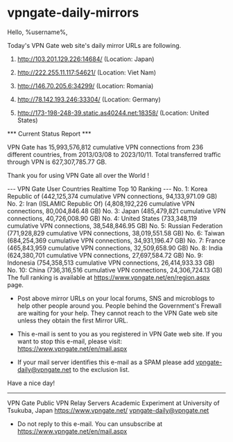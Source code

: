 # vpngate-daily-mirrors

Hello, %username%,

Today's VPN Gate web site's daily mirror URLs are following.

1. http://103.201.129.226:14684/
   (Location: Japan)

2. http://222.255.11.117:54621/
   (Location: Viet Nam)

3. http://146.70.205.6:34299/
   (Location: Romania)

4. http://78.142.193.246:33304/
   (Location: Germany)

5. http://173-198-248-39.static.as40244.net:18358/
   (Location: United States)


*** Current Status Report ***

VPN Gate has 15,993,576,812 cumulative VPN connections from 236 different countries, from 2013/03/08 to 2023/10/11.
Total transferred traffic through VPN is 627,307,785.77 GB.

Thank you for using VPN Gate all over the World !


--- VPN Gate User Countries Realtime Top 10 Ranking ---
No. 1: Korea Republic of (442,125,374 cumulative VPN connections, 94,133,971.09 GB)
No. 2: Iran (ISLAMIC Republic Of) (4,808,192,226 cumulative VPN connections, 80,004,846.48 GB)
No. 3: Japan (485,479,821 cumulative VPN connections, 40,726,008.90 GB)
No. 4: United States (733,348,119 cumulative VPN connections, 38,548,846.95 GB)
No. 5: Russian Federation (771,928,829 cumulative VPN connections, 38,019,551.58 GB)
No. 6: Taiwan (684,254,369 cumulative VPN connections, 34,931,196.47 GB)
No. 7: France (465,843,959 cumulative VPN connections, 32,509,658.90 GB)
No. 8: India (624,380,701 cumulative VPN connections, 27,697,584.72 GB)
No. 9: Indonesia (754,358,513 cumulative VPN connections, 26,414,933.33 GB)
No. 10: China (736,316,516 cumulative VPN connections, 24,306,724.13 GB)
The full ranking is available at https://www.vpngate.net/en/region.aspx page.


* Post above mirror URLs on your local forums, SNS and microblogs
  to help other people around you.
  People behind the Government's Frewall are waiting for your help.
  They cannot reach to the VPN Gate web site
  unless they obtain the first Mirror URL.

* This e-mail is sent to you as you registered in VPN Gate web site.
  If you want to stop this e-mail, please visit:
  https://www.vpngate.net/en/mail.aspx

* If your mail server identifies this e-mail as a SPAM
  please add vpngate-daily@vpngate.net to the exclusion list.

Have a nice day!

------------------------------------------------------
VPN Gate Public VPN Relay Servers
Academic Experiment at University of Tsukuba, Japan
https://www.vpngate.net/
vpngate-daily@vpngate.net
* Do not reply to this e-mail.
  You can unsubscribe at https://www.vpngate.net/en/mail.aspx


